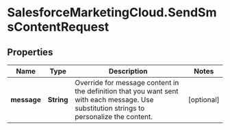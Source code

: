 # SalesforceMarketingCloud.SendSmsContentRequest

## Properties
Name | Type | Description | Notes
------------ | ------------- | ------------- | -------------
**message** | **String** | Override for message content in the definition that you want sent with each message. Use substitution strings to personalize the content. | [optional] 


